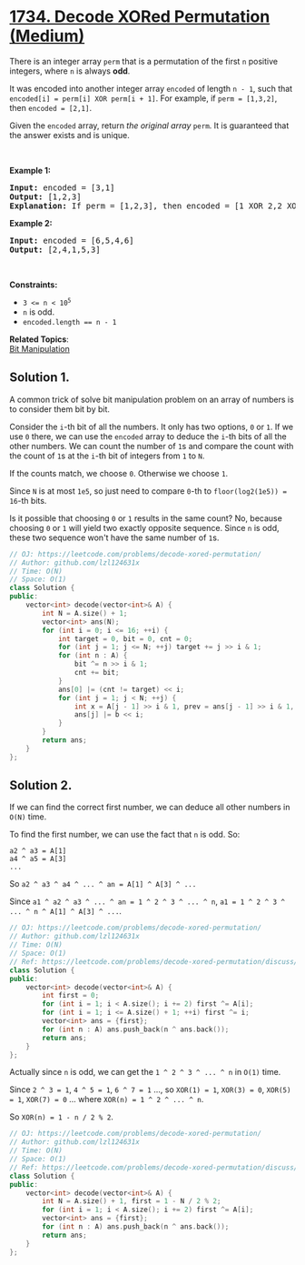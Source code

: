 # [1734. Decode XORed Permutation (Medium)](https://leetcode.com/problems/decode-xored-permutation/)

<p>There is an integer array <code>perm</code> that is a permutation of the first <code>n</code> positive integers, where <code>n</code> is always <strong>odd</strong>.</p>

<p>It was encoded into another integer array <code>encoded</code> of length <code>n - 1</code>, such that <code>encoded[i] = perm[i] XOR perm[i + 1]</code>. For example, if <code>perm = [1,3,2]</code>, then <code>encoded = [2,1]</code>.</p>

<p>Given the <code>encoded</code> array, return <em>the original array</em> <code>perm</code>. It is guaranteed that the answer exists and is unique.</p>

<p>&nbsp;</p>
<p><strong>Example 1:</strong></p>

<pre><strong>Input:</strong> encoded = [3,1]
<strong>Output:</strong> [1,2,3]
<strong>Explanation:</strong> If perm = [1,2,3], then encoded = [1 XOR 2,2 XOR 3] = [3,1]
</pre>

<p><strong>Example 2:</strong></p>

<pre><strong>Input:</strong> encoded = [6,5,4,6]
<strong>Output:</strong> [2,4,1,5,3]
</pre>

<p>&nbsp;</p>
<p><strong>Constraints:</strong></p>

<ul>
	<li><code>3 &lt;= n &lt;&nbsp;10<sup>5</sup></code></li>
	<li><code>n</code>&nbsp;is odd.</li>
	<li><code>encoded.length == n - 1</code></li>
</ul>


**Related Topics**:  
[Bit Manipulation](https://leetcode.com/tag/bit-manipulation/)

## Solution 1.

A common trick of solve bit manipulation problem on an array of numbers is to consider them bit by bit.

Consider the `i`-th bit of all the numbers. It only has two options, `0` or `1`. If we use `0` there, we can use the `encoded` array to deduce the `i`-th bits of all the other numbers. We can count the number of `1`s and compare the count with the count of `1`s at the `i`-th bit of integers from `1` to `N`.

If the counts match, we choose `0`. Otherwise we choose `1`.

Since `N` is at most `1e5`, so just need to compare `0`-th to `floor(log2(1e5)) = 16`-th bits.

Is it possible that choosing `0` or `1` results in the same count? No, because choosing `0` or `1` will yield two exactly opposite sequence. Since `n` is odd, these two sequence won't have the same number of `1`s.

```cpp
// OJ: https://leetcode.com/problems/decode-xored-permutation/
// Author: github.com/lzl124631x
// Time: O(N)
// Space: O(1)
class Solution {
public:
    vector<int> decode(vector<int>& A) {
        int N = A.size() + 1;
        vector<int> ans(N);
        for (int i = 0; i <= 16; ++i) {
            int target = 0, bit = 0, cnt = 0;
            for (int j = 1; j <= N; ++j) target += j >> i & 1;
            for (int n : A) {
                bit ^= n >> i & 1;
                cnt += bit;
            }
            ans[0] |= (cnt != target) << i;
            for (int j = 1; j < N; ++j) {
                int x = A[j - 1] >> i & 1, prev = ans[j - 1] >> i & 1, b = x ^ prev;
                ans[j] |= b << i;
            }
        }
        return ans;
    }
};
```

## Solution 2.

If we can find the correct first number, we can deduce all other numbers in `O(N)` time.

To find the first number, we can use the fact that `n` is odd. So:

```
a2 ^ a3 = A[1]
a4 ^ a5 = A[3]
...
```

So `a2 ^ a3 ^ a4 ^ ... ^ an = A[1] ^ A[3] ^ ...`

Since `a1 ^ a2 ^ a3 ^ ... ^ an = 1 ^ 2 ^ 3 ^ ... ^ n`, `a1 = 1 ^ 2 ^ 3 ^ ... ^ n ^ A[1] ^ A[3] ^ ...`.

```cpp
// OJ: https://leetcode.com/problems/decode-xored-permutation/
// Author: github.com/lzl124631x
// Time: O(N)
// Space: O(1)
// Ref: https://leetcode.com/problems/decode-xored-permutation/discuss/1031107/JavaC%2B%2BPython-Straight-Forward-Solution
class Solution {
public:
    vector<int> decode(vector<int>& A) {
        int first = 0;
        for (int i = 1; i < A.size(); i += 2) first ^= A[i];
        for (int i = 1; i <= A.size() + 1; ++i) first ^= i;
        vector<int> ans = {first};
        for (int n : A) ans.push_back(n ^ ans.back());
        return ans;
    }
};
```

Actually since `n` is odd, we can get the `1 ^ 2 ^ 3 ^ ... ^ n` in `O(1)` time.

Since `2 ^ 3 = 1`, `4 ^ 5 = 1`, `6 ^ 7 = 1` ..., so `XOR(1) = 1`, `XOR(3) = 0`, `XOR(5) = 1`, `XOR(7) = 0` ... where `XOR(n) = 1 ^ 2 ^ ... ^ n`.

So `XOR(n) = 1 - n / 2 % 2`.

```cpp
// OJ: https://leetcode.com/problems/decode-xored-permutation/
// Author: github.com/lzl124631x
// Time: O(N)
// Space: O(1)
// Ref: https://leetcode.com/problems/decode-xored-permutation/discuss/1031107/JavaC%2B%2BPython-Straight-Forward-Solution
class Solution {
public:
    vector<int> decode(vector<int>& A) {
        int N = A.size() + 1, first = 1 - N / 2 % 2;
        for (int i = 1; i < A.size(); i += 2) first ^= A[i];
        vector<int> ans = {first};
        for (int n : A) ans.push_back(n ^ ans.back());
        return ans;
    }
};
```
